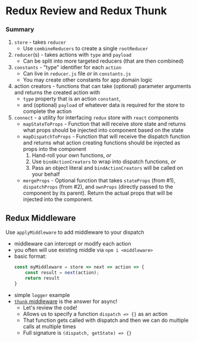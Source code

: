 Redux Review and Redux Thunk
===

### Summary

1. `store` - takes `reducer`
    * Use `combineReducers` to create a single `rootReducer`
1. `reducer`(s) - takes actions with `type` and `payload`
    * Can be split into more targeted reducers (that are then combined)
1. `constants` - "type" identifier for each `action`
    * Can live in `reducer.js` file _or_ in `constants.js`
    * You may create other constants for app domain logic
1. action creators - functions that can take (optional) parameter arguments and returns the created action with
    * `type` property that is an action `constant`,
    * and (optional) `payload` of whatever data is required 
    for the store to complete the action
1. `connect` - a utility for interfacing `redux` store with `react` components
    * `mapStateToProps` - Function that will receive store state and returns 
    what props should be injected into component based on the state
    * `mapDispatchToProps` - Function that will receive the dispatch function and returns what action creating functions should be injected
    as props into the component
        1. Hand-roll your own functions, _or_
        1. Use `bindActionCreators` to wrap into dispatch functions, _or_
        1. Pass an object literal and `bindActionCreators` will be called on your
        behalf
    * `mergeProps` - Optional function that takes `stateProps` (from #1), `dispatchProps` (from #2), and `ownProps` (directly passed to the component
    by its parent). Return the actual props that will be injected into the component.

## Redux Middleware

Use `applyMiddleware` to add middleware to your dispatch

* middleware can intercept or modify each action
* you often will use existing middle via `npm i <middleware>`
* basic format:
    ```js
    const myMiddleware = store => next => action => {
        const result = next(action);
        return result
    }
    ```
* simple `logger` example
* [`thunk` middleware](https://github.com/gaearon/redux-thunk) is the answer for async!
    * Let's review the code!
    * Allows us to specify a function `dispatch => {}` as an action
    * That function gets called with dispatch and then we can do 
    multiple calls at multiple times
    * Full signature is `(dispatch, getState) => {}`